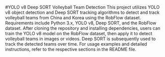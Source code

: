 #YOLO v8 Deep SORT Volleyball Team Detection
This project utilizes YOLO v8 object detection and Deep SORT tracking algorithms to detect and track volleyball teams from China and Korea using the RobFlow dataset.
Requirements include Python 3.x, YOLO v8, Deep SORT, and the RobFlow dataset. After cloning the repository and installing dependencies, users can train the YOLO v8 model on the RobFlow dataset,
then apply it to detect volleyball teams in images or videos. Deep SORT is subsequently used to track the detected teams over time.
For usage examples and detailed instructions, refer to the respective sections in the README file.
